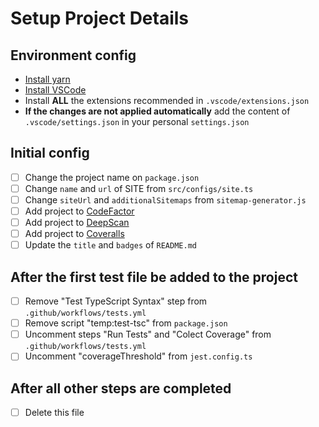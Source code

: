 # Setup Project Details

## Environment config

- [Install yarn](https://classic.yarnpkg.com/en/docs/install)
- [Install VSCode](https://code.visualstudio.com/Download)
- Install **ALL** the extensions recommended in `.vscode/extensions.json`
- **If the changes are not applied automatically** add the content of `.vscode/settings.json` in your personal `settings.json`

## Initial config

- [ ] Change the project name on `package.json`
- [ ] Change `name` and `url` of SITE from `src/configs/site.ts`
- [ ] Change `siteUrl` and `additionalSitemaps` from `sitemap-generator.js`
- [ ] Add project to [CodeFactor](https://www.codefactor.io)
- [ ] Add project to [DeepScan](https://deepscan.io/dashboard/#view=team&tid=13883)
- [ ] Add project to [Coveralls](https://coveralls.io/welcome)
- [ ] Update the `title` and `badges` of `README.md`

## After the first test file be added to the project

- [ ] Remove "Test TypeScript Syntax" step from `.github/workflows/tests.yml`
- [ ] Remove script "temp:test-tsc" from `package.json`
- [ ] Uncomment steps "Run Tests" and "Colect Coverage" from `.github/workflows/tests.yml`
- [ ] Uncomment "coverageThreshold" from `jest.config.ts`

## After all other steps are completed

- [ ] Delete this file
